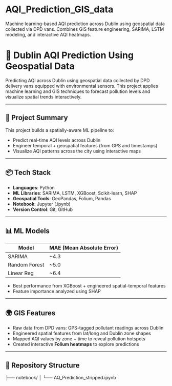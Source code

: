 # AQI_Prediction_GIS_data
Machine learning-based AQI prediction across Dublin using geospatial data collected via DPD vans. Combines GIS feature engineering, SARIMA, LSTM modeling, and interactive AQI heatmaps.
# 📍 Dublin AQI Prediction Using Geospatial Data

Predicting AQI across Dublin using geospatial data collected by DPD delivery vans equipped with environmental sensors. This project applies machine learning and GIS techniques to forecast pollution levels and visualize spatial trends interactively.

---

## 🧠 Project Summary

This project builds a spatially-aware ML pipeline to:
- Predict real-time AQI levels across Dublin
- Engineer temporal + geospatial features (from GPS and timestamps)
- Visualize AQI patterns across the city using interactive maps

---

## 📦 Tech Stack

- **Languages**: Python
- **ML Libraries**: SARIMA, LSTM, XGBoost, Scikit-learn, SHAP
- **Geospatial Tools**: GeoPandas, Folium, Pandas
- **Notebook**: Jupyter (.ipynb)
- **Version Control**: Git, GitHub

---

## 📊 ML Models

| Model           | MAE (Mean Absolute Error) |
|----------------|----------------------------|
| SARIMA         | ~4.3                       |
| Random Forest  | ~5.0                       |
| Linear Reg     | ~6.4                       |

- Best performance from XGBoost + engineered spatial-temporal features
- Feature importance analyzed using SHAP

---

## 🌍 GIS Features

- Raw data from DPD vans: GPS-tagged pollutant readings across Dublin
- Engineered spatial features from lat/long and Dublin zone shapes
- Mapped AQI values by zone + time to reveal pollution hotspots
- Created interactive **Folium heatmaps** to explore predictions

---

## 📁 Repository Structure

├── notebook/
│ └── AQ_Prediction_stripped.ipynb 

